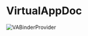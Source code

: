 ﻿# VirtualAppDoc

![VABinderProvider](https://raw.githubusercontent.com/prife/VirtualAppDoc/master/pngs/VABinderProvider.png)

